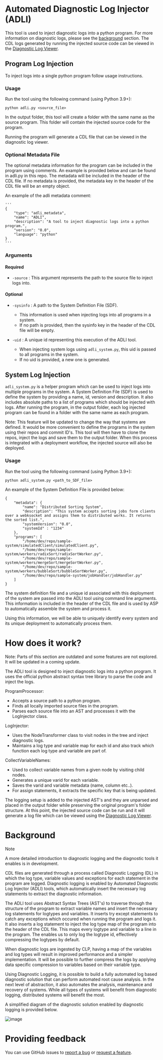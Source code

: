 # Automated Diagnostic Log Injector (ADLI)

This tool is used to inject diagnostic logs into a python program. For more information on diagnostic logs, please see the [background](#Background) section. 
The CDL logs generated by running the injected source code can be viewed in the [Diagnostic Log Viewer][dlv]. 

## Program Log Injection

To inject logs into a single python program follow usage instructions.

### Usage
Run the tool using the following command (using Python 3.9+):

  ```shell
  python adli.py <source_file>
  ```
In the output folder, this tool will create a folder with the same name as the source program. This folder will contain the injected source code for the program. 

Running the program will generate a CDL file that can be viewed in the diagnostic log viewer.

### Optional Metadata File

The optional metadata information for the program can be included in the program using comments. An example is provided below and can be found in adli.py in this repo. The metadata will be included in the header of the CDL file. If no metadata is provided, the metadata key in the header of the CDL file will be an empty object.

An example of the adli metadata comment:
```
'''
{
    "type": "adli_metadata",
    "name": "ADLI",
    "description": "A tool to inject diagnostic logs into a python program.",
    "version": "0.0",
    "language": "python"
}
'''
```

### Arguments

#### Required

- `-source` : This argument represents the path to the source file to inject logs into.

#### Optional
- `-sysinfo` : A path to the System Definition File (SDF). 
  - This information is used when injecting logs into all programs in a system. 
  - If no path is provided, then the sysinfo key in the header of the CDL file will be empty.

- `-uid` : A unique id representing this execution of the ADLI tool. 
  - When injecting system logs using `adli_system.py`, this uid is passed to all programs in the system.
  - If no uid is provided, a new one is generated.

## System Log Injection

`adli_system.py` is a helper program which can be used to inject logs into multiple programs in the system. A System Definition File (SDF) is used to define the system by providing a name, id, version and description. It also includes absolute paths to a list of programs which should be injected with logs. After running the program, in the output folder, each log injected program can be found in a folder with the same name as each program.

Note: This feature will be updated to change the way that systems are defined. It would be more convenient to define the programs in the system using their repos and commit ID's. This tool will then have to clone the repos, inject the logs and save them to the output folder. When this process is integrated with a deployment workflow, the injected source will also be deployed.

### Usage
Run the tool using the following command (using Python 3.9+):
  ```shell
  python adli_system.py <path_to_SDF_file>
  ```

An example of the System Definition File is provided below:
```
{
    "metadata": {
        "name": "Distributed Sorting System",
        "description": "This system accepts sorting jobs form clients over a webksocket and assigns them to distributed works. It returns the sorted list.",
        "systemVersion": "0.0",
        "systemId" : "1234"
    },
    "programs": [
        "/home/dev/repo/sample-system/simulatedClient/simulatedClient.py",
        "/home/dev/repo/sample-system/workers/radixSort/radixSortWorker.py",
        "/home/dev/repo/sample-system/workers/mergeSort/mergeSortWorker.py",
        "/home/dev/repo/sample-system/workers/bubbleSort/bubbleSortWorker.py",
        "/home/dev/repo/sample-system/jobHandler/jobHandler.py"
    ]
}
```

The system definition file and a unique id associated with this deployment of the system are passed into the ADLI tool using command line arguments. This information is included in the header of the CDL file and is used by ASP to automatically assemble the system and process it.

Using this information, we will be able to uniquely identify every system and its unique deployment to automatically process them.

# How does it work? 

Note: Parts of this section are outdated and some features are not explored. It will be updated in a coming update.

The ADLI tool is designed to inject diagnostic logs into a python program. It uses the official python abstract syntax
tree library to parse the code and inject the logs.

ProgramProcessor:
* Accepts a source path to a python program.
* Finds all locally imported source files in the program.
* Parses each source file into an AST and processes it with the LogInjector class.

LogInjector:
* Uses the NodeTransformer class to visit nodes in the tree and inject diagnostic logs.
* Maintains a log type and variable map for each id and also track which function each log type and variable are part of. 

CollectVariableNames:
* Used to collect variable names from a given node by visiting child nodes.
* Generates a unique varid for each variable.
* Saves the varid and variable metadata (name, column etc..).
* For assign statements, it extracts the specific key that is being updated.

The logging setup is added to the injected AST's and they are unparsed and placed in the output folder while preserving the original program's folder structure. At this point, the injected source code can be run and it will generate a log file which can be viewed using the [Diagnostic Log Viewer][dlv].

# Background

> [!NOTE]  
> A more detailed introduction to diagnostic logging and the diagnostic tools it enables is in development.

CDL files are generated through a process called Diagnostic Logging (DL) in which the log type, variable values and exceptions for each statement in the program are logged. Diagnostic logging is enabled by Automated Diagnostic Log Injector (ADLI) tools, which automatically insert the necessary log statements to extract the diagnostic information.

The ADLI tool uses Abstract Syntax Trees (AST's) to traverse through the structure of the program to extract variable names and insert the necessary log statements for logtypes and variables. It inserts try except statements to catch any exceptions which occured when running the program and logs it. It also inserts a log statement to inject the log type map of the program into the header of the CDL file. This maps every logtype and variable to a line in the program. The enables us to only log the logtype id, effectively compressing the logtypes by default.

When diagnostic logs are ingested by CLP, having a map of the variables and log types will result in improved performance and a simpler implementation. It will be possible to further compress the logs by applying data specific compression to variables based on their variable type.

Using Diagnostic Logging, it is possible to build a fully automated log based diagnostic solution that can perform automated root cause analysis. In the next level of abstraction, it also automates the analysis, maintenance and recovery of systems. While all types of systems will benefit from diagnostic logging, distributed systems will benefit the most.

A simplified diagram of the diagnostic solution enabled by diagnostic logging is provided below.

![image](https://github.com/user-attachments/assets/429c667b-3b51-4171-becf-9bf946d0579f)

# Providing feedback

You can use GitHub issues to [report a bug][bug-report] or [request a feature][feature-req].

[bug-report]: https://github.com/vishalpalaniappan/asp-adli-python/issues/new?template=bug_report.md
[feature-req]: https://github.com/vishalpalaniappan/asp-adli-python/issues/new?template=feature_request.md
[dlv]: https://github.com/vishalpalaniappan/diagnostic-log-viewer
